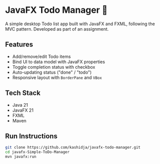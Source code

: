 # JavaFX Todo Manager 📝

A simple desktop Todo list app built with JavaFX and FXML, following the MVC pattern. Developed as part of an assignment.

## Features

- Add/remove/edit Todo items
- Bind UI to data model with JavaFX properties
- Toggle completion status with checkbox
- Auto-updating status ("done" / "todo")
- Responsive layout with `BorderPane` and `VBox`

## Tech Stack

- Java 21
- JavaFX 21
- FXML
- Maven

## Run Instructions

```bash
git clone https://github.com/kashidja/javafx-todo-manager.git
cd javafx-Simple-ToDo-Manager
mvn javafx:run
